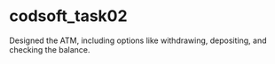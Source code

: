# codsoft_task02
 Designed the ATM, including options like withdrawing, depositing, and checking the balance.
